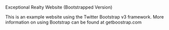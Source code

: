 Exceptional Realty Website (Bootstrapped Version)

This is an example website using the Twitter Bootstrap v3 framework.
More information on using Bootstrap can be found at getboostrap.com
